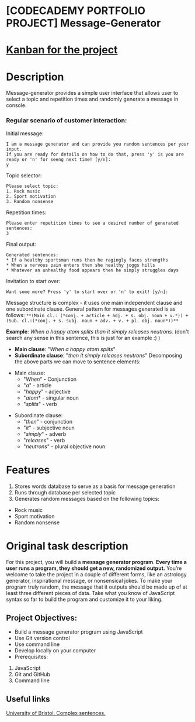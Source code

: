 # [CODECADEMY PORTFOLIO PROJECT] Message-Generator
# [Kanban for the project](https://www.codecademy.com/journeys/full-stack-engineer/paths/fscj-22-building-interactive-websites/tracks/fscj-22-portfolio-project-javascript-syntax/modules/fscp-22-mixed-messages-0a2e7c49-03e1-4825-a480-508f02de0208/kanban_projects/mixed-messages)
# Description

Message-generator provides a simple user interface that allows user to select a topic and repetition times and randomly generate a message in console. 

### Regular scenario of customer interaction:

Initial message:

```Hello friend! 
I am a message generator and can provide you random sentences per your input.
If you are ready for details on how to do that, press 'y' is you are ready or 'n' for seeng next time! [y/n]:
y
```

Topic selector:
```
Please select topic:
1. Rock music
2. Sport motivation
3. Random nonsense
```

Repetition times:
```
Please enter repetition times to see a desired number of generated sentences:
3
```

Final output:
```
Generated sentences:
* If a healthy sportsman runs then he ragingly faces strengths
* When a nervous pain enters then she healthy joggs hills
* Whatever an unhealthy food appears then he simply struggles days
```

Invitation to start over:
```
Want some more? Press 'y' to start over or 'n' to exit! [y/n]:
```

Message structure is complex - it uses one main independent clause and one subordinate clause.
General pattern for messages generated is as follows:
```**(Main cl.: (*conj. + article + adj. + s. obj. noun + v.*)) + (Sub. cl.:(*conj. + s. subj. noun + adv. + v. + pl. obj. noun*))**```

**Example**: _When a happy atom splits than it simply releases neutrons._ (don't search any sense in this sentence, this is just for an example :) )
- **Main clause**: "_When a happy atom splits_"
- **Subordinate clause**: "_then it simply releases neutrons_"
Decomposing the above parts we can move to sentence elements:
* Main clause: 
	* "_When_" - Conjunction
	* "_a_" - article
	* "_happy_" - adjective
	* "_atom_* - singular noun
	* "_splits_" - verb
- Subordinate clause: 
	- "_then_" - conjunction
	- "_it_" - subjective noun
	- "_simply_" - adverb
	- "_releases_" - verb
	- "_neutrons_" - plural objective noun 

# Features
1. Stores words database to serve as a basis for message generation
2. Runs through database per selected topic
3. Generates random messages based on the following topics:
* Rock music
* Sport motivation
* Random nonsense
# Original task description

For this project, you will build a **message generator program**. **Every time a user runs a program, they should get a new, randomized output.** You’re welcome to take the project in a couple of different forms, like an astrology generator, inspirational message, or nonsensical jokes. To make your program truly random, the message that it outputs should be made up of at least three different pieces of data. Take what you know of JavaScript syntax so far to build the program and customize it to your liking.
## Project Objectives:
* Build a message generator program using JavaScript
* Use Git version control
* Use command line
* Develop locally on your computer
* Prerequisites:
1. JavaScript
2. Git and GitHub
3. Command line
## Useful links
[University of Bristol. Complex sentences.](https://www.bristol.ac.uk/academic-language/media/BEAP/3.4/index.html#:~:text=A%20complex%20sentence%20is%20made,indicating%20sophisticated%20connections%20between%20ideas.)